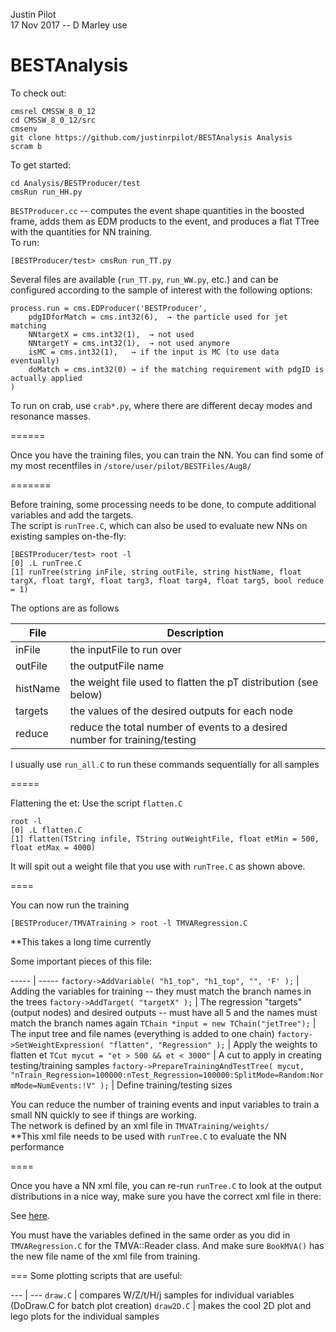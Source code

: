 Justin Pilot  
17 Nov 2017 -- D Marley use  

# BESTAnalysis

To check out:
```
cmsrel CMSSW_8_0_12
cd CMSSW_8_0_12/src
cmsenv
git clone https://github.com/justinrpilot/BESTAnalysis Analysis
scram b 
```

To get started:
```
cd Analysis/BESTProducer/test
cmsRun run_HH.py
```

`BESTProducer.cc` -- computes the event shape quantities in the boosted frame, 
adds them as EDM products to the event, and produces a flat TTree with the quantities for NN training.  
To run:
```
[BESTProducer/test> cmsRun run_TT.py
```


Several files are available (`run_TT.py`, `run_WW.py`, etc.) 
and can be configured according to the sample of interest with the following options:

```
process.run = cms.EDProducer('BESTProducer',
	pdgIDforMatch = cms.int32(6),  → the particle used for jet matching
	NNtargetX = cms.int32(1),  → not used
	NNtargetY = cms.int32(1),  → not used anymore
	isMC = cms.int32(1),   → if the input is MC (to use data eventually)
	doMatch = cms.int32(0) → if the matching requirement with pdgID is actually applied
)
```


To run on crab, use `crab*.py`, where there are different decay modes and resonance masses.


======

Once you have the training files, you can train the NN.  You can find some of my most recentfiles in 
`/store/user/pilot/BESTFiles/Aug8/`


=======

Before training, some processing needs to be done, to compute additional variables and add the targets.  
The script is `runTree.C`, which can also be used to evaluate new NNs on existing samples on-the-fly:

```
[BESTProducer/test> root -l
[0] .L runTree.C
[1] runTree(string inFile, string outFile, string histName, float targX, float targY, float targ3, float targ4, float targ5, bool reduce = 1)
```

The options are as follows

File | Description
---- | -----------
inFile   | the inputFile to run over
outFile  | the outputFile name
histName | the weight file used to flatten the pT distribution (see below)
targets  | the values of the desired outputs for each node
reduce   | reduce the total number of events to a desired number for training/testing


I usually use `run_all.C` to run these commands sequentially for all samples



=====

Flattening the et: Use the script `flatten.C`

```
root -l
[0] .L flatten.C
[1] flatten(TString infile, TString outWeightFile, float etMin = 500, float etMax = 4000)
```

It will spit out a weight file that you use with `runTree.C` as shown above.



====

You can now run the training

```
[BESTProducer/TMVATraining > root -l TMVARegression.C  
```

**This takes a long time currently


Some important pieces of this file:

----- | -----
`factory->AddVariable( "h1_top", "h1_top", "", 'F' );`  | Adding the variables for training -- they must match the branch names in the trees
`factory->AddTarget( "targetX" );`       |   The regression "targets" (output nodes) and desired outputs -- must have all 5 and the names must match the branch names again
`TChain *input = new TChain("jetTree");` |  The input tree and file names (everything is added to one chain)
`factory->SetWeightExpression( "flatten", "Regression" );` |  Apply the weights to flatten et
`TCut mycut = "et > 500 && et < 3000"`   |  A cut to apply in creating testing/training samples
`factory->PrepareTrainingAndTestTree( mycut, "nTrain_Regression=100000:nTest_Regression=100000:SplitMode=Random:NormMode=NumEvents:!V" );` |  Define training/testing sizes


You can reduce the number of training events and input variables to train a small NN quickly to see if things are working.  
The network is defined by an xml file in `TMVATraining/weights/`  
**This xml file needs to be used with `runTree.C` to evaluate the NN performance


====

Once you have a NN xml file, you can re-run `runTree.C` to look at the output distributions in a nice way, 
make sure you have the correct xml file in there:

See [here](https://github.com/justinrpilot/BESTAnalysis/blob/master/BESTProducer/test/runTree.C#L139).

You must have the variables defined in the same order as you did in `TMVARegression.C` for the TMVA::Reader class.
And make sure `BookMVA()` has the new file name of the xml file from training.



===
Some plotting scripts that are useful:

--- | ---
`draw.C`   | compares W/Z/t/H/j samples for individual variables (DoDraw.C for batch plot creation)
`draw2D.C` | makes the cool 2D plot and lego plots for the individual samples
